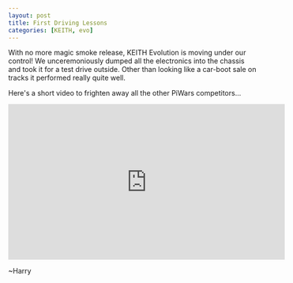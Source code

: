 ```yaml
---
layout: post
title: First Driving Lessons
categories: [KEITH, evo]
---
```


With no more magic smoke release, KEITH Evolution is moving under our control! We unceremoniously dumped all the electronics into the chassis and took it for a test drive outside. Other than looking like a car-boot sale on tracks it performed really quite well.

Here's a short video to frighten away all the other PiWars competitors...

<iframe width="560" height="315" src="https://www.youtube.com/embed/46FSalseRkg" frameborder="0" allowfullscreen></iframe>

~Harry
